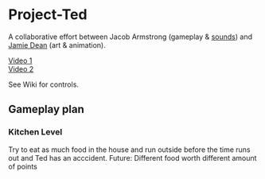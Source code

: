 # Project-Ted
A collaborative effort between Jacob Armstrong (gameplay & [sounds](https://soundcloud.com/jacob-armstrong-2)) and [Jamie Dean](https://www.instagram.com/jamiedean.ig) (art & animation).  

[Video 1](https://youtu.be/QfNTUuD_CR0)  
[Video 2](https://youtu.be/FPzYTsac9xk)  


See Wiki for controls.

## Gameplay plan

### Kitchen Level
Try to eat as much food in the house and run outside before the time runs out and Ted has an acccident. Future: Different food worth different amount of points
